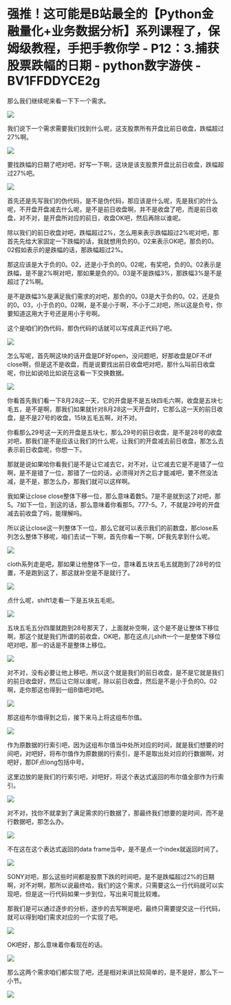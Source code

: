 # 强推！这可能是B站最全的【Python金融量化+业务数据分析】系列课程了，保姆级教程，手把手教你学 - P12：3.捕获股票跌幅的日期 - python数字游侠 - BV1FFDDYCE2g

那么我们继续呢来看一下下一个需求。

![](img/0cfa290c0d51ebe8bf734063e1216573_1.png)

我们说下一个需求需要我们找到什么呢，这支股票所有开盘比前日收盘，跌幅超过27%啊。

![](img/0cfa290c0d51ebe8bf734063e1216573_3.png)

要找跌幅的日期了吧对吧，好写一下啊，这块是该支股票开盘比前日收盘，跌幅超过27%吧。

![](img/0cfa290c0d51ebe8bf734063e1216573_5.png)

首先还是先写我们的伪代码，是不是伪代码，那应该是什么呢，先是我们的什么呢，不开盘开盘减去什么呢，是不是前日收盘啊，并不是收盘了吧，而是前日收盘，对不对，是开盘所对应的前日，收盘OK吧，然后再除以谁呢。

除以我们的前日收盘对吧，跌幅超过2%，怎么用来表示跌幅超过2%呢对吧，那首先先给大家固定一下跌幅的话，我就想用负的0。02来表示OK吧，那负的0。02假如表示的是跌幅的话，那跌幅超过2%。

那这应该是大于负的0。02，还是小于负的0。02呢，有奖吧，负的0。02表示是跌幅，是不是2%啊对吧，那如果是负的0。03是不是跌幅3%，那跌幅3%是不是超过了2%啊。

是不是跌幅3%是满足我们需求的对吧，那负的0。03是大于负的0。02，还是负的0。03，小于负的0。02啊，是不是小于啊，不小于二对吧，所以这是负号，你要知道这用大于号还是用小于号啊。

这个是咱们的伪代码，那伪代码的话就可以写成真正代码了吧。

![](img/0cfa290c0d51ebe8bf734063e1216573_7.png)

怎么写呢，首先啊这块的话开盘是DF好open，没问题吧，好那收盘是DF不df close啊，但是这不是收盘，而是说要找出前日收盘吧对吧，那什么叫前日收盘呢，你比如说哈比如说在这看一下交换数据。



![](img/0cfa290c0d51ebe8bf734063e1216573_9.png)

你看首先我们看一下8月28这一天，它的开盘是不是五块四毛六啊，收盘是五块七毛五，是不是啊，那我们如果就针对8月28这一天开盘时，它那么这一天的前日收盘，是不是27号的收盘，15块五毛五啊，对不对。

你看那么29号这一天的开盘是五块七，那么29号的前日收盘，是不是28号的收盘对吧，那我们是不是应该让我们的什么呢，让我们的开盘减去前日收盘，那怎么去表示前日收盘呢，你想一下。

那就是说如果哈你看我们是不是让它减去它，对不对，让它减去它是不是错了一位啊，是不是错了一位，那错了一位的话，必须得对齐之后才能减吧，要不然没法减，是不是，那怎么办，那我们就可以这样啊。

我如果让close close整体下移一位，那么意味着数5。7是不是就到这了对吧，那5。7如下一位，到这的话，那么意味着你看那5。777-5。7，不就是29号的开盘减去前收盘了吗，能理解吗。

所以说让close这一列整体下一位，那么它就可以表示我们的前数盘，那close系列怎么整体下移呢，咱们去试一下啊，首先你看一下啊，DF我先拿到什么呢。



![](img/0cfa290c0d51ebe8bf734063e1216573_11.png)

cloth系列走是吧，那如果让他整体下一位，意味着五块五毛五就跑到了28号的位置，不是跑到这了，那这就补空是不是就行了。



![](img/0cfa290c0d51ebe8bf734063e1216573_13.png)

点什么呢，shift1走看一下是五块五毛呃。

![](img/0cfa290c0d51ebe8bf734063e1216573_15.png)

五块五毛五分四厘就跑到28号那天了，上面就补空啊，这个是不是让整体下移位啊，那这个就是我们所谓的前收盘，OK吧，那在这点儿shift一个一是整体下移位吧对吧，那一的话是不是整体上移位。



![](img/0cfa290c0d51ebe8bf734063e1216573_17.png)

对不对，没有必要让他上移吧，所以这个就是我们的前日收盘，是不是它就是我们的前日收盘好，然后让它除以谁呢，除以前日收盘，然后是不是小于负的0。02啊，走你那这也得到一组B值吧对吧。



![](img/0cfa290c0d51ebe8bf734063e1216573_19.png)

那这组布尔值得到之后，接下来马上将这组布尔值。

![](img/0cfa290c0d51ebe8bf734063e1216573_21.png)

作为原数据的行索引吧，因为这组布尔值当中处所对应的时间，就是我们想要的时间吧，对吧好，将布尔值作为原数据的行索引，是不是取出处对应的行数据啊，对吧好，那DF点long包括中号。

这里边放的是我们的行索引吧，对吧好，将这个表达式返回的布尔值全部作为行索引。

![](img/0cfa290c0d51ebe8bf734063e1216573_23.png)

对不对，找你不就拿到了满足需求的行数据了，那最终我们想要的是时间，而不是行数据吧，那怎么办。

![](img/0cfa290c0d51ebe8bf734063e1216573_25.png)

不在这在这个表达式返回的data frame当中，是不是点一个index就返回时间了。

![](img/0cfa290c0d51ebe8bf734063e1216573_27.png)

SONY对吧，那么这些时间都是股票下跌的时间吧，是不是跌幅超过2%的日期啊，对不对啊，那所以说最终哈，我们的这个需求，只需要这么一行代码就可以实现吧，但是这一行代码如果一步到位，写出来可能比较难。

那我们是可以通过逐步的分析，逐步的去写啊是吧，最终只需要提交这一行代码，就可以得到咱们需求对应的一个实现了吧。



![](img/0cfa290c0d51ebe8bf734063e1216573_29.png)

OK吧好，那么意味着你看现在的话。

![](img/0cfa290c0d51ebe8bf734063e1216573_31.png)

那么这两个需求咱们都实现了吧，还是相对来讲比较简单的，是不是好，那么下一小节。

![](img/0cfa290c0d51ebe8bf734063e1216573_33.png)